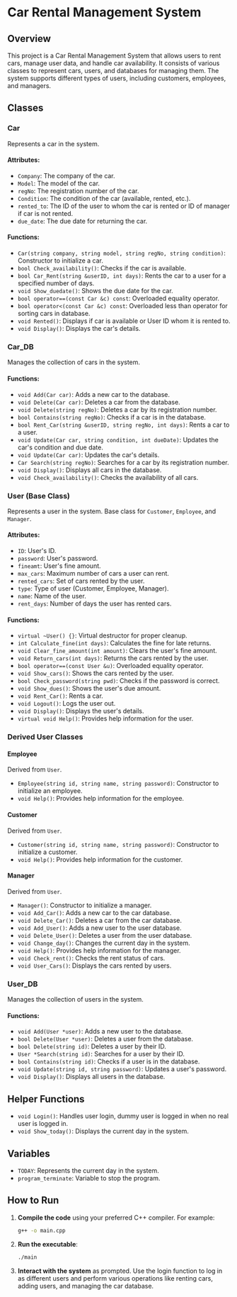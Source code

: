 # Car Rental Management System

## Overview

This project is a Car Rental Management System that allows users to rent cars, manage user data, and handle car availability. It consists of various classes to represent cars, users, and databases for managing them. The system supports different types of users, including customers, employees, and managers.

## Classes

### Car

Represents a car in the system.

#### Attributes:

- `Company`: The company of the car.
- `Model`: The model of the car.
- `regNo`: The registration number of the car.
- `Condition`: The condition of the car (available, rented, etc.).
- `rented_to`: The ID of the user to whom the car is rented or ID of manager if car is not rented.
- `due_date`: The due date for returning the car.

#### Functions:

- `Car(string company, string model, string regNo, string condition)`: Constructor to initialize a car.
- `bool Check_availability()`: Checks if the car is available.
- `bool Car_Rent(string &userID, int days)`: Rents the car to a user for a specified number of days.
- `void Show_duedate()`: Shows the due date for the car.
- `bool operator==(const Car &c) const`: Overloaded equality operator.
- `bool operator<(const Car &c) const`: Overloaded less than operator for sorting cars in database.
- `void Rented()`: Displays if car is available or User ID whom it is rented to.
- `void Display()`: Displays the car's details.

### Car_DB

Manages the collection of cars in the system.

#### Functions:

- `void Add(Car car)`: Adds a new car to the database.
- `void Delete(Car car)`: Deletes a car from the database.
- `void Delete(string regNo)`: Deletes a car by its registration number.
- `bool Contains(string regNo)`: Checks if a car is in the database.
- `bool Rent_Car(string &userID, string regNo, int days)`: Rents a car to a user.
- `void Update(Car car, string condition, int dueDate)`: Updates the car's condition and due date.
- `void Update(Car car)`: Updates the car's details.
- `Car Search(string regNo)`: Searches for a car by its registration number.
- `void Display()`: Displays all cars in the database.
- `void Check_availability()`: Checks the availability of all cars.

### User (Base Class)

Represents a user in the system. Base class for `Customer`, `Employee`, and `Manager`.

#### Attributes:

- `ID`: User's ID.
- `password`: User's password.
- `fineamt`: User's fine amount.
- `max_cars`: Maximum number of cars a user can rent.
- `rented_cars`: Set of cars rented by the user.
- `type`: Type of user (Customer, Employee, Manager).
- `name`: Name of the user.
- `rent_days`: Number of days the user has rented cars.

#### Functions:

- `virtual ~User() {}`: Virtual destructor for proper cleanup.
- `int Calculate_fine(int days)`: Calculates the fine for late returns.
- `void Clear_fine_amount(int amount)`: Clears the user's fine amount.
- `void Return_cars(int days)`: Returns the cars rented by the user.
- `bool operator==(const User &u)`: Overloaded equality operator.
- `void Show_cars()`: Shows the cars rented by the user.
- `bool Check_password(string pwd)`: Checks if the password is correct.
- `void Show_dues()`: Shows the user's due amount.
- `void Rent_Car()`: Rents a car.
- `void Logout()`: Logs the user out.
- `void Display()`: Displays the user's details.
- `virtual void Help()`: Provides help information for the user.

### Derived User Classes

#### Employee

Derived from `User`.

- `Employee(string id, string name, string password)`: Constructor to initialize an employee.
- `void Help()`: Provides help information for the employee.

#### Customer

Derived from `User`.

- `Customer(string id, string name, string password)`: Constructor to initialize a customer.
- `void Help()`: Provides help information for the customer.

#### Manager

Derived from `User`.

- `Manager()`: Constructor to initialize a manager.
- `void Add_Car()`: Adds a new car to the car database.
- `void Delete_Car()`: Deletes a car from the car database.
- `void Add_User()`: Adds a new user to the user database.
- `void Delete_User()`: Deletes a user from the user database.
- `void Change_day()`: Changes the current day in the system.
- `void Help()`: Provides help information for the manager.
- `void Check_rent()`: Checks the rent status of cars.
- `void User_Cars()`: Displays the cars rented by users.

### User_DB

Manages the collection of users in the system.

#### Functions:

- `void Add(User *user)`: Adds a new user to the database.
- `bool Delete(User *user)`: Deletes a user from the database.
- `bool Delete(string id)`: Deletes a user by their ID.
- `User *Search(string id)`: Searches for a user by their ID.
- `bool Contains(string id)`: Checks if a user is in the database.
- `void Update(string id, string password)`: Updates a user's password.
- `void Display()`: Displays all users in the database.

## Helper Functions

- `void Login()`: Handles user login, dummy user is logged in when no real user is logged in.
- `void Show_today()`: Displays the current day in the system.

## Variables

- `TODAY`: Represents the current day in the system.
- `program_terminate`: Variable to stop the program.

## How to Run

1. **Compile the code** using your preferred C++ compiler. For example:

   ```sh
   g++ -o main.cpp
   ```

2. **Run the executable**:

   ```sh
   ./main
   ```

3. **Interact with the system** as prompted. Use the login function to log in as different users and perform various operations like renting cars, adding users, and managing the car database.

